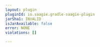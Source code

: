 ```yaml
---
layout: plugin
pluginId: io.saagie.gradle-saagie-plugin
jarSha1: INVALID
isJarAvailable: false
error: NONE
violations: []

---
```

